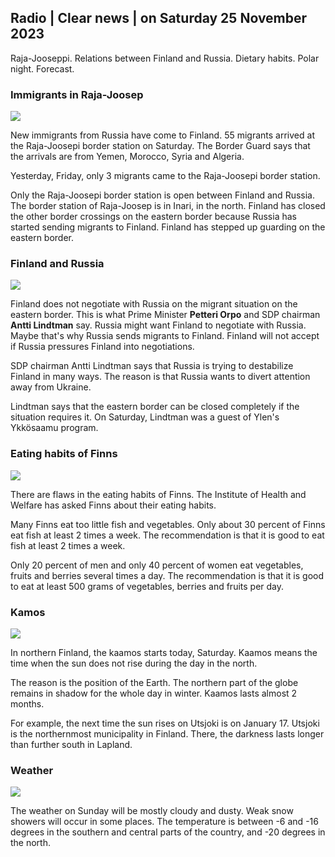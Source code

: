 ## Radio \| Clear news \| on Saturday 25 November 2023

Raja-Jooseppi. Relations between Finland and Russia. Dietary habits. Polar night. Forecast.

### Immigrants in Raja-Joosep

![](https://images.cdn.yle.fi/image/upload/c_crop,h_2485,w_4434,x_0,y_0/ar_1.7777777777777777,c_fill,g_faces,h_675,w_1200/dpr_1.0/q_auto:eco/f_auto/fl_lossy/v1700923049/39-12066516562050c25bf5)

New immigrants from Russia have come to Finland. 55 migrants arrived at the Raja-Joosepi border station on Saturday. The Border Guard says that the arrivals are from Yemen, Morocco, Syria and Algeria.

Yesterday, Friday, only 3 migrants came to the Raja-Joosepi border station.

Only the Raja-Joosepi border station is open between Finland and Russia. The border station of Raja-Joosep is in Inari, in the north. Finland has closed the other border crossings on the eastern border because Russia has started sending migrants to Finland. Finland has stepped up guarding on the eastern border.

### Finland and Russia

![](https://images.cdn.yle.fi/image/upload/c_crop,h_2246,w_3994,x_0,y_219/ar_1.7777777777777777,c_fill,g_faces,h_675,w_1200/dpr_1.0/q_auto:eco/f_auto/fl_lossy/v1700900444/39-12065056561addd4a0a6)

Finland does not negotiate with Russia on the migrant situation on the eastern border. This is what Prime Minister **Petteri Orpo** and SDP chairman **Antti Lindtman** say. Russia might want Finland to negotiate with Russia. Maybe that's why Russia sends migrants to Finland. Finland will not accept if Russia pressures Finland into negotiations.

SDP chairman Antti Lindtman says that Russia is trying to destabilize Finland in many ways. The reason is that Russia wants to divert attention away from Ukraine.

Lindtman says that the eastern border can be closed completely if the situation requires it. On Saturday, Lindtman was a guest of Ylen's Ykkösaamu program.

### Eating habits of Finns

![](https://images.cdn.yle.fi/image/upload/c_crop,h_2495,w_4437,x_987,y_765/ar_1.7777777777777777,c_fill,g_faces,h_675,w_1200/dpr_1.0/q_auto:eco/f_auto/fl_lossy/v1693405582/39-116488464ef488e5f9cd)

There are flaws in the eating habits of Finns. The Institute of Health and Welfare has asked Finns about their eating habits.

Many Finns eat too little fish and vegetables. Only about 30 percent of Finns eat fish at least 2 times a week. The recommendation is that it is good to eat fish at least 2 times a week.

Only 20 percent of men and only 40 percent of women eat vegetables, fruits and berries several times a day. The recommendation is that it is good to eat at least 500 grams of vegetables, berries and fruits per day.

### Kamos

![](https://images.cdn.yle.fi/image/upload/c_crop,h_1944,w_3456,x_0,y_1025/ar_1.7777777777777777,c_fill,g_faces,h_675,w_1200/dpr_1.0/q_auto:eco/f_auto/fl_lossy/v1641653122/39-89980561d9a329301e9)

In northern Finland, the kaamos starts today, Saturday. Kaamos means the time when the sun does not rise during the day in the north.

The reason is the position of the Earth. The northern part of the globe remains in shadow for the whole day in winter. Kaamos lasts almost 2 months.

For example, the next time the sun rises on Utsjoki is on January 17. Utsjoki is the northernmost municipality in Finland. There, the darkness lasts longer than further south in Lapland.

### Weather

![](https://images.cdn.yle.fi/image/upload/c_crop,h_1080,w_1919,x_0,y_0/ar_1.7777777777777777,c_fill,g_faces,h_675,w_1200/dpr_1.0/q_auto:eco/f_auto/fl_lossy/v1700928265/39-120668565621aeb49ab4)

The weather on Sunday will be mostly cloudy and dusty. Weak snow showers will occur in some places. The temperature is between -6 and -16 degrees in the southern and central parts of the country, and -20 degrees in the north.
